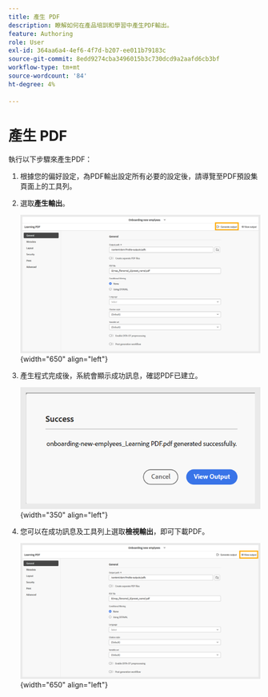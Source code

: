 ```yaml
---
title: 產生 PDF
description: 瞭解如何在產品培訓和學習中產生PDF輸出。
feature: Authoring
role: User
exl-id: 364aa6a4-4ef6-4f7d-b207-ee011b79183c
source-git-commit: 8edd9274cba3496015b3c730dcd9a2aafd6cb3bf
workflow-type: tm+mt
source-wordcount: '84'
ht-degree: 4%

---
```


# 產生 PDF

執行以下步驟來產生PDF：

1. 根據您的偏好設定，為PDF輸出設定所有必要的設定後，請導覽至PDF預設集頁面上的工具列。
1. 選取&#x200B;**產生輸出**。

   ![](assets/generate-output-pdf.png){width="650" align="left"}

1. 產生程式完成後，系統會顯示成功訊息，確認PDF已建立。

   ![](assets/learning-pdf-generated.png){width="350" align="left"}

1. 您可以在成功訊息及工具列上選取&#x200B;**檢視輸出**，即可下載PDF。

   ![](assets/view-output.png){width="650" align="left"}
